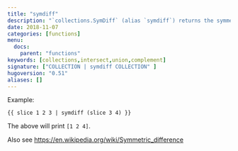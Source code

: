 ```yaml
---
title: "symdiff"
description: "`collections.SymDiff` (alias `symdiff`) returns the symmetric difference of two collections."
date: 2018-11-07
categories: [functions]
menu:
  docs:
    parent: "functions"
keywords: [collections,intersect,union,complement]
signature: ["COLLECTION | symdiff COLLECTION" ]
hugoversion: "0.51"
aliases: []
---
```


Example:

```go-html-template
{{ slice 1 2 3 | symdiff (slice 3 4) }}
```

The above will print `[1 2 4]`.

Also see https://en.wikipedia.org/wiki/Symmetric_difference





